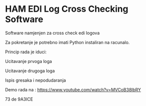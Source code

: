 # HAM EDI Log Cross Checking Software

Software namjenjen za cross check edi logova

Za pokretanje je potrebno imati Python instaliran na racunalo.

Princip rada je iduci:

Ucitavanje prvoga loga

Ucitavanje drugoga loga

Ispis gresaka i nepodudaranja

Demo rada na :
https://www.youtube.com/watch?v=MVCoB38lbRY

73 de 9A3ICE
